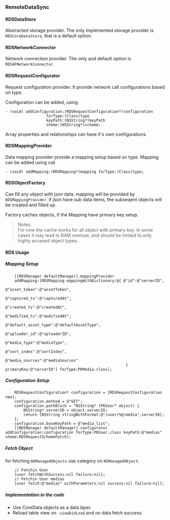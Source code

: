 ### RemoteDataSync

#### RDSDataStore
Abstracted storage provider.
The only implemented storage provider is `RDSCoreDataStore`, that is a default option.

#### RDSNetworkConnector
Network connection provider.
The only and default option is `RDSAFNetworkConnector`.

#### RDSRequestConfigurator
Request configuration provider. It provide network call configurations based on type.

Configuration can be added, using

```objc
- (void) addConfiguration:(RDSRequestConfiguration*)configuration 
				  forType:(Class)type 
				  keyPath:(NSString*)keyPath 
				  sheme:(NSString*)scheme;
```
Array properties and relationships can have it's own configurations.

#### RDSMappingProvider
Data mapping provider provide a mapping setup based on type.
Mapping can be added using call 

```objc
- (void) addMapping:(RDSMapping*)mapping forType:(Class)type;
```

#### RDSObjectFactory

Can fill any object with json data.
mapping will be provided by `RDSMappingProvider`.
if json have sub data items, the subseqent objects will be created and filled up.

Factory caches objects, if the Mapping have primary key setup.

> Notes:  
> For now the cache works for all object with primary key. In some cases it may lead to RAM overuse, and should be limited to only highly accesed object types.

#### RDS Usage

##### Mapping Setup

```objc
    [[RDSManager defaultManager].mappingProvider 
    addMapping:[RDSMapping mappingWithDictionary:@{ @"id":@"serverID",
	                                                 @"asset_token":@"assetToken",
	                                                 @"captured_ts":@"capturedAt",
	                                                 @"created_ts":@"createdAt",
	                                                 @"modified_ts":@"modifiedAt",
	                                                 @"default_asset_type":@"defaultAssetType",
	                                                 @"uploader_id":@"uploaderID",
	                                                 @"media_type":@"mediaType",
	                                                 @"sort_index":@"sortIndex",
	                                                 @"media_sources":@"mediaSources"
	                                                 } primaryKey:@"serverID"] forType:PKMedia.class];

```

##### Configuration Setup

```objc
    RDSRequestConfiguration* configuration = [RDSRequestConfiguration new];
    configuration.method = @"GET";
    configuration.pathBlock = ^NSString* (PKUser* object) {
        NSString* serverID = object.serverID;
        return [NSString stringWithFormat:@"/user/%@/media",serverID];
    };
    configuration.baseKeyPath = @"media_list";
    [[RDSManager defaultManager].configurator addConfiguration:configuration forType:PKUser.class keyPath:@"medias" sheme:RDSRequestSchemeFetch];
```

##### Fetch Object

for fetching `NSManagedObjects` use category on `NSManagedObject`:

```objc
	// Fetchin User
    [user fetchWithSuccess:nil failure:nil];
	// Fetchin User medias
    [user fetch:@"medias" withParameters:nil success:nil failure:nil];
```

##### Implementation in the code

* Use CoreData objects as a data layer.
* Reload table view on `-viewDidLoad` and on data fetch success.
